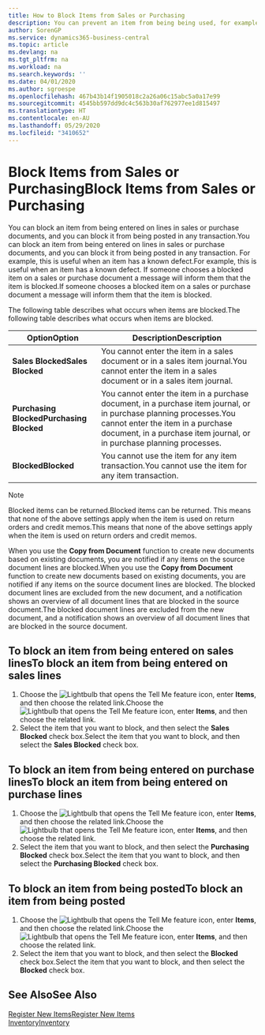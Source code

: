 ```yaml
---
title: How to Block Items from Sales or Purchasing
description: You can prevent an item from being being used, for example, on sales or purchase documents.
author: SorenGP
ms.service: dynamics365-business-central
ms.topic: article
ms.devlang: na
ms.tgt_pltfrm: na
ms.workload: na
ms.search.keywords: ''
ms.date: 04/01/2020
ms.author: sgroespe
ms.openlocfilehash: 467b43b14f1905018c2a26a06c15abc5a0a17e99
ms.sourcegitcommit: 4545bb597dd9dc4c563b30af762977ee1d815497
ms.translationtype: HT
ms.contentlocale: en-AU
ms.lasthandoff: 05/29/2020
ms.locfileid: "3410652"
---
```

# <a name="block-items-from-sales-or-purchasing"></a><span data-ttu-id="5b9bc-103">Block Items from Sales or Purchasing</span><span class="sxs-lookup"><span data-stu-id="5b9bc-103">Block Items from Sales or Purchasing</span></span>
<span data-ttu-id="5b9bc-104">You can block an item from being entered on lines in sales or purchase documents, and you can block it from being posted in any transaction.</span><span class="sxs-lookup"><span data-stu-id="5b9bc-104">You can block an item from being entered on lines in sales or purchase documents, and you can block it from being posted in any transaction.</span></span> <span data-ttu-id="5b9bc-105">For example, this is useful when an item has a known defect.</span><span class="sxs-lookup"><span data-stu-id="5b9bc-105">For example, this is useful when an item has a known defect.</span></span> <span data-ttu-id="5b9bc-106">If someone chooses a blocked item on a sales or purchase document a message will inform them that the item is blocked.</span><span class="sxs-lookup"><span data-stu-id="5b9bc-106">If someone chooses a blocked item on a sales or purchase document a message will inform them that the item is blocked.</span></span>

<span data-ttu-id="5b9bc-107">The following table describes what occurs when items are blocked.</span><span class="sxs-lookup"><span data-stu-id="5b9bc-107">The following table describes what occurs when items are blocked.</span></span>  

|<span data-ttu-id="5b9bc-108">Option</span><span class="sxs-lookup"><span data-stu-id="5b9bc-108">Option</span></span>|<span data-ttu-id="5b9bc-109">Description</span><span class="sxs-lookup"><span data-stu-id="5b9bc-109">Description</span></span>|  
|--------------------|------------|  
|<span data-ttu-id="5b9bc-110">**Sales Blocked**</span><span class="sxs-lookup"><span data-stu-id="5b9bc-110">**Sales Blocked**</span></span>|<span data-ttu-id="5b9bc-111">You cannot enter the item in a sales document or in a sales item journal.</span><span class="sxs-lookup"><span data-stu-id="5b9bc-111">You cannot enter the item in a sales document or in a sales item journal.</span></span>|  
|<span data-ttu-id="5b9bc-112">**Purchasing Blocked**</span><span class="sxs-lookup"><span data-stu-id="5b9bc-112">**Purchasing Blocked**</span></span>|<span data-ttu-id="5b9bc-113">You cannot enter the item in a purchase document, in a purchase item journal, or in purchase planning processes.</span><span class="sxs-lookup"><span data-stu-id="5b9bc-113">You cannot enter the item in a purchase document, in a purchase item journal, or in purchase planning processes.</span></span>|  
|<span data-ttu-id="5b9bc-114">**Blocked**</span><span class="sxs-lookup"><span data-stu-id="5b9bc-114">**Blocked**</span></span>|<span data-ttu-id="5b9bc-115">You cannot use the item for any item transaction.</span><span class="sxs-lookup"><span data-stu-id="5b9bc-115">You cannot use the item for any item transaction.</span></span>|  

> [!NOTE]
> <span data-ttu-id="5b9bc-116">Blocked items can be returned.</span><span class="sxs-lookup"><span data-stu-id="5b9bc-116">Blocked items can be returned.</span></span> <span data-ttu-id="5b9bc-117">This means that none of the above settings apply when the item is used on return orders and credit memos.</span><span class="sxs-lookup"><span data-stu-id="5b9bc-117">This means that none of the above settings apply when the item is used on return orders and credit memos.</span></span>

<span data-ttu-id="5b9bc-118">When you use the **Copy from Document** function to create new documents based on existing documents, you are notified if any items on the source document lines are blocked.</span><span class="sxs-lookup"><span data-stu-id="5b9bc-118">When you use the **Copy from Document** function to create new documents based on existing documents, you are notified if any items on the source document lines are blocked.</span></span> <span data-ttu-id="5b9bc-119">The blocked document lines are excluded from the new document, and a notification shows an overview of all document lines that are blocked in the source document.</span><span class="sxs-lookup"><span data-stu-id="5b9bc-119">The blocked document lines are excluded from the new document, and a notification shows an overview of all document lines that are blocked in the source document.</span></span>

## <a name="to-block-an-item-from-being-entered-on-sales-lines"></a><span data-ttu-id="5b9bc-120">To block an item from being entered on sales lines</span><span class="sxs-lookup"><span data-stu-id="5b9bc-120">To block an item from being entered on sales lines</span></span>  
1.  <span data-ttu-id="5b9bc-121">Choose the ![Lightbulb that opens the Tell Me feature](media/ui-search/search_small.png "Tell me what you want to do") icon, enter **Items**, and then choose the related link.</span><span class="sxs-lookup"><span data-stu-id="5b9bc-121">Choose the ![Lightbulb that opens the Tell Me feature](media/ui-search/search_small.png "Tell me what you want to do") icon, enter **Items**, and then choose the related link.</span></span>  
2.  <span data-ttu-id="5b9bc-122">Select the item that you want to block, and then select the **Sales Blocked** check box.</span><span class="sxs-lookup"><span data-stu-id="5b9bc-122">Select the item that you want to block, and then select the **Sales Blocked** check box.</span></span>  

## <a name="to-block-an-item-from-being-entered-on-purchase-lines"></a><span data-ttu-id="5b9bc-123">To block an item from being entered on purchase lines</span><span class="sxs-lookup"><span data-stu-id="5b9bc-123">To block an item from being entered on purchase lines</span></span>  
1.  <span data-ttu-id="5b9bc-124">Choose the ![Lightbulb that opens the Tell Me feature](media/ui-search/search_small.png "Tell me what you want to do") icon, enter **Items**, and then choose the related link.</span><span class="sxs-lookup"><span data-stu-id="5b9bc-124">Choose the ![Lightbulb that opens the Tell Me feature](media/ui-search/search_small.png "Tell me what you want to do") icon, enter **Items**, and then choose the related link.</span></span>  
2.  <span data-ttu-id="5b9bc-125">Select the item that you want to block, and then select the **Purchasing Blocked** check box.</span><span class="sxs-lookup"><span data-stu-id="5b9bc-125">Select the item that you want to block, and then select the **Purchasing Blocked** check box.</span></span>  

## <a name="to-block-an-item-from-being-posted"></a><span data-ttu-id="5b9bc-126">To block an item from being posted</span><span class="sxs-lookup"><span data-stu-id="5b9bc-126">To block an item from being posted</span></span>
1. <span data-ttu-id="5b9bc-127">Choose the ![Lightbulb that opens the Tell Me feature](media/ui-search/search_small.png "Tell me what you want to do") icon, enter **Items**, and then choose the related link.</span><span class="sxs-lookup"><span data-stu-id="5b9bc-127">Choose the ![Lightbulb that opens the Tell Me feature](media/ui-search/search_small.png "Tell me what you want to do") icon, enter **Items**, and then choose the related link.</span></span>
2. <span data-ttu-id="5b9bc-128">Select the item that you want to block, and then select the **Blocked** check box.</span><span class="sxs-lookup"><span data-stu-id="5b9bc-128">Select the item that you want to block, and then select the **Blocked** check box.</span></span>

## <a name="see-also"></a><span data-ttu-id="5b9bc-129">See Also</span><span class="sxs-lookup"><span data-stu-id="5b9bc-129">See Also</span></span>  
[<span data-ttu-id="5b9bc-130">Register New Items</span><span class="sxs-lookup"><span data-stu-id="5b9bc-130">Register New Items</span></span>](inventory-how-register-new-items.md)  
[<span data-ttu-id="5b9bc-131">Inventory</span><span class="sxs-lookup"><span data-stu-id="5b9bc-131">Inventory</span></span>](inventory-manage-inventory.md)  
